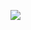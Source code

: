 ![](https://github-readme-stats.vercel.app/api?username=tavichh&count_private=true&show_icons=true&theme=tokyonight&hide_border=true)
